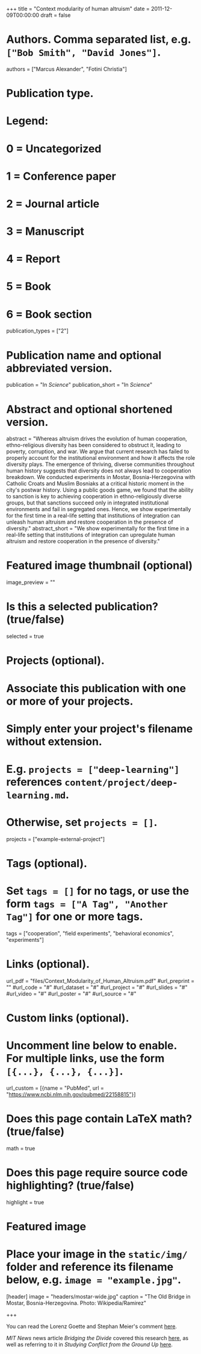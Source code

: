 +++
title = "Context modularity of human altruism"
date = 2011-12-09T00:00:00
draft = false

# Authors. Comma separated list, e.g. `["Bob Smith", "David Jones"]`.
authors = ["Marcus Alexander", "Fotini Christia"]

# Publication type.
# Legend:
# 0 = Uncategorized
# 1 = Conference paper
# 2 = Journal article
# 3 = Manuscript
# 4 = Report 
# 5 = Book
# 6 = Book section
publication_types = ["2"]

# Publication name and optional abbreviated version.
publication = "In *Science*"
publication_short = "In *Science*"

# Abstract and optional shortened version.
abstract = "Whereas altruism drives the evolution of human cooperation, ethno-religious diversity has been considered to obstruct it, leading to poverty, corruption, and war. We argue that current research has failed to properly account for the institutional environment and how it affects the role diversity plays. The emergence of thriving, diverse communities throughout human history suggests that diversity does not always lead to cooperation breakdown. We conducted experiments in Mostar, Bosnia-Herzegovina with Catholic Croats and Muslim Bosniaks at a critical historic moment in the city's postwar history. Using a public goods game, we found that the ability to sanction is key to achieving cooperation in ethno-religiously diverse groups, but that sanctions succeed only in integrated institutional environments and fail in segregated ones. Hence, we show experimentally for the first time in a real-life setting that institutions of integration can unleash human altruism and restore cooperation in the presence of diversity."
abstract_short = "We show experimentally for the first time in a real-life setting that institutions of integration can upregulate human altruism and restore cooperation in the presence of diversity."

# Featured image thumbnail (optional)
image_preview = ""

# Is this a selected publication? (true/false)
selected = true

# Projects (optional).
#   Associate this publication with one or more of your projects.
#   Simply enter your project's filename without extension.
#   E.g. `projects = ["deep-learning"]` references `content/project/deep-learning.md`.
#   Otherwise, set `projects = []`.
projects = ["example-external-project"]

# Tags (optional).
#   Set `tags = []` for no tags, or use the form `tags = ["A Tag", "Another Tag"]` for one or more tags.
tags = ["cooperation", "field experiments", "behavioral economics", "experiments"]

# Links (optional).
url_pdf = "files/Context_Modularity_of_Human_Altruism.pdf"
#url_preprint = ""
#url_code = "#"
#url_dataset = "#"
#url_project = "#"
#url_slides = "#"
#url_video = "#"
#url_poster = "#"
#url_source = "#"

# Custom links (optional).
#   Uncomment line below to enable. For multiple links, use the form `[{...}, {...}, {...}]`.
url_custom = [{name = "PubMed", url = "https://www.ncbi.nlm.nih.gov/pubmed/22158815"}]

# Does this page contain LaTeX math? (true/false)
math = true

# Does this page require source code highlighting? (true/false)
highlight = true

# Featured image
# Place your image in the `static/img/` folder and reference its filename below, e.g. `image = "example.jpg"`.
[header]
image = "headers/mostar-wide.jpg"
caption = "The Old Bridge in Mostar, Bosnia-Herzegovina. Photo: Wikipedia/Ramirez"

+++

You can read the Lorenz Goette and Stephan Meier's comment [here](http://science.sciencemag.org/content/334/6061/1356).

*MIT News* news article *Bridging the Divide* covered this research [here](http://news.mit.edu/2011/cooperation-bosnia-1209), as well as referring to it in *Studying Conflict from the Ground Up* [here](http://news.mit.edu/2015/faculty-profile-fotini-christia-0304).
